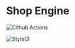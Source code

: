 # Shop Engine

![Cithub Actions](https://github.com/signalfire/shopengine/actions/workflows/php.yml/badge.svg)

![StyleCI](https://github.styleci.io/repos/448303978/shield)

